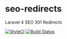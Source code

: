 # seo-redirects
Laravel 4 SEO 301 Redirects

[![StyleCI](https://styleci.io/repos/82810082/shield?branch=master)](https://styleci.io/repos/82810082)
[![Build Status](https://travis-ci.org/ChenAlon/seo-redirects.svg?branch=master)](https://travis-ci.org/ChenAlon/seo-redirects)
